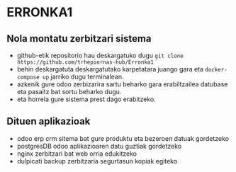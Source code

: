 # ERRONKA1

## Nola montatu zerbitzari sistema

- github-etik repositorio hau deskargatuko dugu `git clone https://github.com/trhepiernas-hub/Erronka1` 
- behin deskargatuta deskargatutako karpetatara juango gara eta  `docker-compose up` jarriko dugu terminalean.
- azkenik gure odoo zerbizarira sartu beharko gara erabiltzailea datubase eta pasaitz bat sortu beharko dugu.
- eta horrela gure sistema prest dago erabitzeko.

## Dituen aplikazioak

- odoo erp crm sitema bat gure produktu eta bezeroen datuak gordetzeko
- postgresDB odoo aplikazioaren datu guztiak gordetzeko
- nginx zerbitzari bat web orria edukitzeko
- dulpicati backup zerbitzaria segurtasun kopiak egiteko